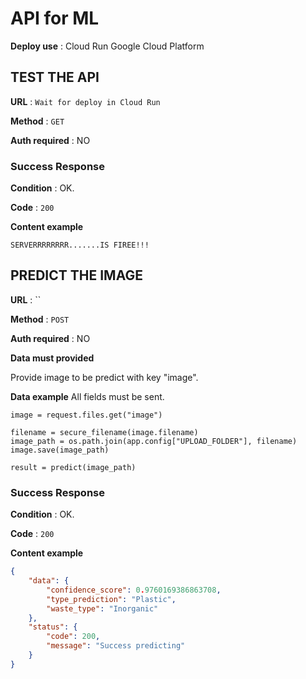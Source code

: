 # API for ML

**Deploy use** : Cloud Run Google Cloud Platform

## TEST THE API

**URL** : `Wait for deploy in Cloud Run`

**Method** : `GET`

**Auth required** : NO

### Success Response

**Condition** : OK.

**Code** : `200`

**Content example**

```
SERVERRRRRRRR.......IS FIREE!!!

```

## PREDICT THE IMAGE

**URL** : ``

**Method** : `POST`

**Auth required** : NO

**Data must provided**

Provide image to be predict with key "image".

**Data example**
All fields must be sent.

```
image = request.files.get("image")

filename = secure_filename(image.filename)
image_path = os.path.join(app.config["UPLOAD_FOLDER"], filename)
image.save(image_path)

result = predict(image_path)
```

### Success Response

**Condition** : OK.

**Code** : `200`

**Content example**

```json
{
    "data": {
        "confidence_score": 0.9760169386863708,
        "type_prediction": "Plastic",
        "waste_type": "Inorganic"
    },
    "status": {
        "code": 200,
        "message": "Success predicting"
    }
}
```